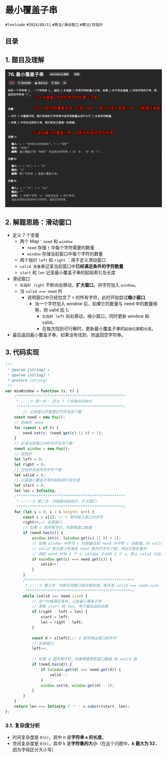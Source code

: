 
# 最小覆盖子串


`#leetcode`   `#2024/08/11`  `#算法/滑动窗口`  `#算法/双指针` 


## 目录
<!-- toc -->
 ## 1. 题目及理解 

![图片&文件](./files/Pastedimage20240811134319.png)

## 2. 解题思路：滑动窗口

- 定义 7 个变量
	- 两个 Map：`need` 和 `window`
		- `need` 存储 `t` 中每个字符需要的数量
		- `window` 存储当前窗口中每个字符的数量
	- 两个指针 `left` 和 `right` ：用于定义滑动窗口
	-  `valid 变量`来记录当前窗口中**已经满足条件的字符数量**
	- `start` 和 `len` 记录最小覆盖子串的起始索引及长度
- 滑动窗口
	-  `右指针 right` 不断向右移动，**扩大窗口**，将字符加入 `window`。
	- 当 `valid === need` 时
		- 说明窗口中已经包含了 `t` 的所有字符，此时开始尝试**缩小窗口**
			- 当一个字符加入 window 后，如果它的数量与 need 中的数量相等，则 valid 加 1。
				- `左指针 left` 向右移动，缩小窗口，同时更新 window 和 valid。
				- 在每次找到可行解时，更新最小覆盖子串的`起始位置`和`长度`。
- 最后返回最小覆盖子串，如果没有找到，则返回空字符串。

## 3. 代码实现

```javascript hl:8,27,43
/**
 * @param {string} s
 * @param {string} t
 * @return {string}
 */
var minWindow = function (s, t) {
    /*************************************************
     * ::::① 第一步： 定义 7 个变量并初始化
     ************************************************/
        // 记录窗口所需要的字符及其个数
    const need = new Map();
    // 初始化 need
    for (const c of t) {
        need.set(c, (need.get(c) || 0) + 1);
    }
    // 记录当前窗口中的字符及其个数
    const window = new Map();
    // 双指针
    let left = 0;
    let right = 0;
    // 已经符合条件的字符个数
    let valid = 0;
    // 记录最小覆盖子串的起始索引及长度
    let start = 0;
    let len = Infinity;
    /*************************************************
     * :::::② 第二步：开始移动右指针，扩大窗口
     ************************************************/
    for (let i = 0; i < s.length; i++) {
        const c = s[i]; // c 是将移入窗口的字符
        right++;// 右移窗口
        // 如果 c 是所需字符，则更新窗口数据
        if (need.has(c)) {
            window.set(c, (window.get(c) || 0) + 1);
            // 如果 window 中字符 c 的数量达到 need 中字符 c 的数量，则 valid++
            // valid 表示窗口中满足 need 条件的字符个数，所以它是去重的
            // 例如 need 中有 2 个 a，window 中也有 2 个 a，那么 valid 只会加 1
            if (window.get(c) === need.get(c)) {
                valid++;
            }
        }
        /*************************************************
         * ::::③ 第三步：判断左侧窗口是否要收缩，条件是 valid === need.size
         ************************************************/
        while (valid === need.size) {
            // 这个时候满足条件，记录最小覆盖子串
            // 更新 start 和 len, 用于最后返回结果
            if (right - left < len) {
                start = left;
                len = right - left;
            }

            const d = s[left];// d 是将移出窗口的字符
            // 左移窗口
            left++;

            // 如果 d 是所需字符，同事需要更新窗口数据 和 valid 值
            if (need.has(d)) {
                if (window.get(d) === need.get(d)) {
                    valid--;
                }
                window.set(d, window.get(d) - 1);
            }
        }
    }
    return len === Infinity ? '' : s.substr(start, len);
};

```

### 3.1. 复杂度分析

- 时间复杂度是 `O(n)`，其中 n 是**字符串 s 的长度**。
- 空间复杂度是 `O(k)`，其中 k 是**字符集的大小**（在这个问题中，**k 最大为 52**，因为字母区分大小写）

